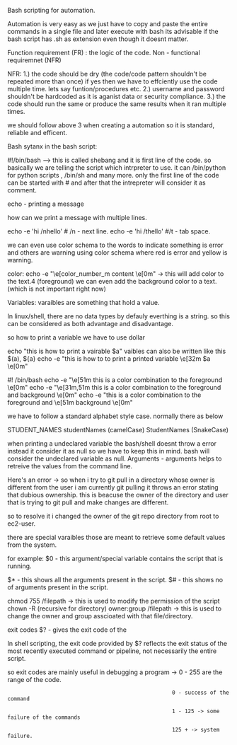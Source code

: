 Bash scripting for automation.

Automation is very easy as we just have to copy and paste the entire commands in a single file and later execute with bash <script-name> its advisable if the bash script has .sh as extension even though it doesnt matter.

Function requirement (FR) : the logic of the code.
Non - functional requiremnet (NFR)

NFR:
1.) the code should be dry (the code/code pattern shouldn't be repeated more than once) if yes then we have to effciently use the code multiple time. lets say funtion/procedures etc.
2.) username and password shouldn't be hardcoded as it is aganist data or security compliance.
3.) the code should run the same or produce the same results when it ran multiple times.

we should follow above 3 when creating a automation so it is standard, reliable and efficent.

Bash sytanx in the bash script:

#!/bin/bash --> this is called shebang and it is first line of the code. so basically we are telling the script which intrpreter to use.
it can /bin/python for python scripts ,  /bin/sh and many more. only the first line of the code can be started with # and after that the intrepreter will consider it as comment.

echo - printing a message 

how can we print a message with multiple lines.

echo -e 'hi /nhello' # /n - next line.
echo -e 'hi /thello' #/t - tab space. 

we can even use color schema to the words to indicate something is error and others are warning using color schema where red is error and yellow is warning.

color: echo -e "\e[color_number_m content \e[0m" -> this will add color to the text.4 (foreground) we can even add the background color to a text.  (which is not important right now)

Variables: varaibles are something that hold a value.

In linux/shell, there are no data types by defauly everthing is a string. so this can be considered as both advantage and disadvantage.

so how to print a variable we have to use dollar

echo "this is how to print a vairable $a" vaibles can also be written like this $(a), ${a}
echo -e "this is how to to print a printed variable \e[32m $a \e[0m"

#! /bin/bash
echo -e "\e[51m this is a color combination to the foreground \e[0m"
echo -e "\e[31m,51m this is a color combination to the foreground and background \e[0m"
echo -e "this is a color combination to the foreground and \e[51m background \e[0m"

we have to follow a standard alphabet style case. normally there as below

STUDENT_NAMES 
studentNames (camelCase)
StudentNames (SnakeCase)

when printing a undeclared variable the bash/shell doesnt throw a error instead it consider it as null so we have to keep this in mind.
bash will consider the undeclared variable as null.
Arguments - arguments helps to retreive the values from the command line.

Here's an error -> so when i try to git pull in a directory whose owner is different from the user i am currently git pulling it throws an error stating that dubious ownership. this is beacuse the owner of the directory and user that is trying to git pull and make changes are different.

so to resolve it i changed the owner of the git repo directory from root to ec2-user.

there are special varaibles those are meant to retrieve some default values from the system.

for example: $0 - this argument/special variable contains the script that is running.

$* - this shows all the arguments present in the script.
$# - this shows no of arguments present in the script.

chmod 755 /filepath -> this is used to modify the permission of the script
chown -R (recursive for directory) owner:group /filepath -> this is used to change the owner and group asscioated with that file/directory.

exit codes $? - gives the exit code of the 

In shell scripting, the exit code provided by $? reflects the exit status of the most recently executed command or pipeline, not necessarily the entire script.

so exit codes are mainly useful in debugging a program ->  0 - 255 are the range of the code.

                                                        0 - success of the command 

                                                        1 - 125 -> some failure of the commands

                                                        125 + -> system failure.
